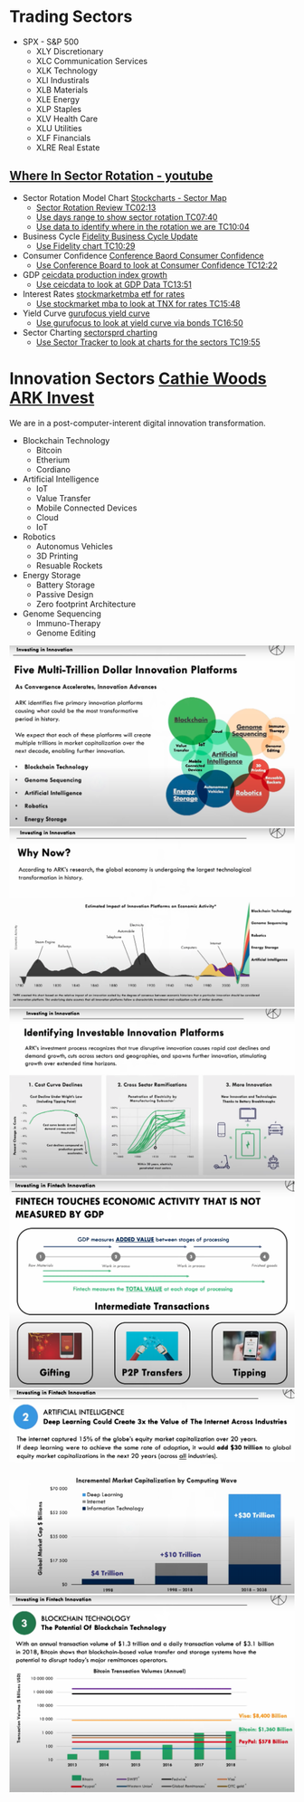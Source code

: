 # Trading Sectors

 - SPX - S&P 500
    - XLY Discretionary
    - XLC Communication Services
    - XLK Technology
    - XLI Industirals
    - XLB Materials
    - XLE Energy
    - XLP Staples
    - XLV Health Care
    - XLU Utilities
    - XLF Financials
    - XLRE Real Estate


## [Where In Sector Rotation - youtube](https://www.youtube.com/watch?v=DqjBZWcwn2g)

- Sector Rotation Model Chart [Stockcharts - Sector Map](https://stockcharts.com/freecharts/perf.php?[SECT])
    - [Sector Rotation Review TC02:13](https://youtu.be/DqjBZWcwn2g?t=133)
    - [Use days range to show sector rotation TC07:40](https://youtu.be/DqjBZWcwn2g?t=460)
    - [Use data to identify where in the rotation we are TC10:04](https://youtu.be/DqjBZWcwn2g?t=604)
- Business Cycle [Fidelity Business Cycle Update](https://institutional.fidelity.com/app/item/RD_13569_40890/business-cycle-update.html)
    - [Use Fidelity chart TC10:29](https://youtu.be/DqjBZWcwn2g?t=629)
- Consumer Confidence [Conference Baord Consumer Confidence](https://conference-board.org/data/consumerconfidence.cfm)
    - [Use Conference Board to look at Consumer Confidence TC12:22](https://youtu.be/DqjBZWcwn2g?t=742)
- GDP [ceicdata production index growth](https://www.ceicdata.com/en/indicator/united-states/industrial-production-index-growth)
    - [Use ceicdata to look at GDP Data TC13:51](https://youtu.be/DqjBZWcwn2g?t=831)
- Interest Rates [stockmarketmba etf for rates](https://stockmarketmba.com/etfsforrisingrates.php)
    - [Use stockmarket mba to look at TNX for rates TC15:48](https://youtu.be/DqjBZWcwn2g?t=948)
- Yield Curve [gurufocus yield curve](https://www.gurufocus.com/yield_curve.php)
    - [Use gurufocus to look at yield curve via bonds TC16:50](https://youtu.be/DqjBZWcwn2g?t=1010)
- Sector Charting [sectorsprd charting](https://www.sectorspdr.com/sectorspdr/tools/sector-tracker/charting)
    - [Use Sector Tracker to look at charts for the sectors TC19:55](https://youtu.be/DqjBZWcwn2g?t=1195)
    
# Innovation Sectors [Cathie Woods ARK Invest](https://www.youtube.com/watch?v=eE6u67Ph768)

We are in a post-computer-interent digital innovation transformation.

- Blockchain Technology
  - Bitcoin
  - Etherium
  - Cordiano
- Artificial Intelligence
  - IoT
  - Value Transfer
  - Mobile Connected Devices
  - Cloud
  - IoT
- Robotics
  - Autonomus Vehicles
  - 3D Printing
  - Resuable Rockets
- Energy Storage
  - Battery Storage
  - Passive Design
  - Zero footprint Architecture
- Genome Sequencing
  - Immuno-Therapy
  - Genome Editing
  
![InnovationPlatforms](./InnovationPlatformsScreenShot2021-07-17-8.38.24AM.PNG)
![InnovationC-Change](./InnovationC-ChangeScreenShot2021-07-17-8.38.54AM.PNG)
![InnovationAdoption](./InnovationAdoptionScreenShot2021-07-17-8.41.14AM.PNG)
![FinTechGDP](./FinTechGDPScreenShot2021-07-17-8.43.05AM.PNG)
![DeepLearn](./DeepLearnScreenShot2021-07-17-8.45.54AM.PNG)
![BlockChain](./BlockChainScreenShot2021-07-17-8.47.07AM.PNG)
